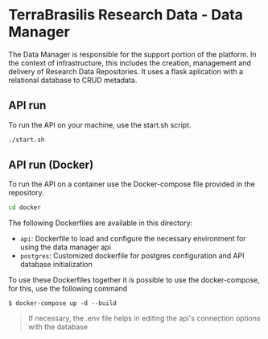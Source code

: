 # TerraBrasilis Research Data - Data Manager
The Data Manager is responsible for the support portion of the platform. In the context of infrastructure, this includes the creation, management and delivery of Research Data Repositories. It uses a flask aplication with a relational database to CRUD metadata.

## API run

To run the API on your machine, use the start.sh script.

```sh
./start.sh
```

## API run (Docker)

To run the API on a container use the Docker-compose file provided in the repository.

```sh
cd docker
```

The following Dockerfiles are available in this directory:

- `api`: Dockerfile to load and configure the necessary environment for using the data manager api
- `postgres`: Customized dockerfile for postgres configuration and API database initialization

To use these Dockerfiles together it is possible to use the docker-compose, for this, use the following command

```shell
$ docker-compose up -d --build
```

> If necessary, the .env file helps in editing the api's connection options with the database
